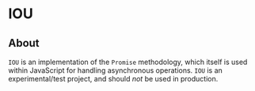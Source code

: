 # IOU

## About
`IOU` is an implementation of the `Promise` methodology, which itself is used within JavaScript for handling asynchronous operations. `IOU` is an experimental/test project, and should *not* be used in production.
